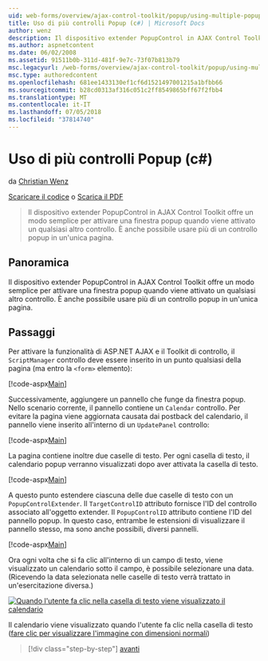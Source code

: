 ```yaml
---
uid: web-forms/overview/ajax-control-toolkit/popup/using-multiple-popup-controls-cs
title: Uso di più controlli Popup (c#) | Microsoft Docs
author: wenz
description: Il dispositivo extender PopupControl in AJAX Control Toolkit offre un modo semplice per attivare una finestra popup quando viene attivato un qualsiasi altro controllo. È anche possibile usare m...
ms.author: aspnetcontent
ms.date: 06/02/2008
ms.assetid: 91511b0b-311d-481f-9e7c-73f07b813b79
msc.legacyurl: /web-forms/overview/ajax-control-toolkit/popup/using-multiple-popup-controls-cs
msc.type: authoredcontent
ms.openlocfilehash: 681ee1433130ef1cf6d1521497001215a1bfbb66
ms.sourcegitcommit: b28cd0313af316c051c2ff8549865bff67f2fbb4
ms.translationtype: MT
ms.contentlocale: it-IT
ms.lasthandoff: 07/05/2018
ms.locfileid: "37814740"
---
```

<a name="using-multiple-popup-controls-c"></a>Uso di più controlli Popup (c#)
====================
da [Christian Wenz](https://github.com/wenz)

[Scaricare il codice](http://download.microsoft.com/download/9/3/f/93f8daea-bebd-4821-833b-95205389c7d0/PopupControl1.cs.zip) o [Scarica il PDF](http://download.microsoft.com/download/2/d/c/2dc10e34-6983-41d4-9c08-f78f5387d32b/popupcontrol1CS.pdf)

> Il dispositivo extender PopupControl in AJAX Control Toolkit offre un modo semplice per attivare una finestra popup quando viene attivato un qualsiasi altro controllo. È anche possibile usare più di un controllo popup in un'unica pagina.


## <a name="overview"></a>Panoramica

Il dispositivo extender PopupControl in AJAX Control Toolkit offre un modo semplice per attivare una finestra popup quando viene attivato un qualsiasi altro controllo. È anche possibile usare più di un controllo popup in un'unica pagina.

## <a name="steps"></a>Passaggi

Per attivare la funzionalità di ASP.NET AJAX e il Toolkit di controllo, il `ScriptManager` controllo deve essere inserito in un punto qualsiasi della pagina (ma entro la `<form>` elemento):

[!code-aspx[Main](using-multiple-popup-controls-cs/samples/sample1.aspx)]

Successivamente, aggiungere un pannello che funge da finestra popup. Nello scenario corrente, il pannello contiene un `Calendar` controllo. Per evitare la pagina viene aggiornata causata dai postback del calendario, il pannello viene inserito all'interno di un `UpdatePanel` controllo:

[!code-aspx[Main](using-multiple-popup-controls-cs/samples/sample2.aspx)]

La pagina contiene inoltre due caselle di testo. Per ogni casella di testo, il calendario popup verranno visualizzati dopo aver attivata la casella di testo.

[!code-aspx[Main](using-multiple-popup-controls-cs/samples/sample3.aspx)]

A questo punto estendere ciascuna delle due caselle di testo con un `PopupControlExtender`. Il `TargetControlID` attributo fornisce l'ID del controllo associato all'oggetto extender. Il `PopupControlID` attributo contiene l'ID del pannello popup. In questo caso, entrambe le estensioni di visualizzare il pannello stesso, ma sono anche possibili, diversi pannelli.

[!code-aspx[Main](using-multiple-popup-controls-cs/samples/sample4.aspx)]

Ora ogni volta che si fa clic all'interno di un campo di testo, viene visualizzato un calendario sotto il campo, è possibile selezionare una data. (Ricevendo la data selezionata nelle caselle di testo verrà trattato in un'esercitazione diversa.)


[![Quando l'utente fa clic nella casella di testo viene visualizzato il calendario](using-multiple-popup-controls-cs/_static/image2.png)](using-multiple-popup-controls-cs/_static/image1.png)

Il calendario viene visualizzato quando l'utente fa clic nella casella di testo ([fare clic per visualizzare l'immagine con dimensioni normali](using-multiple-popup-controls-cs/_static/image3.png))

> [!div class="step-by-step"]
> [avanti](handling-postbacks-from-a-popup-control-with-an-updatepanel-cs.md)
